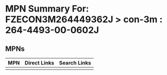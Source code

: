 



# MPN Summary For: FZECON3M264449362J > con-3m : 264-4493-00-0602J

## MPNs
  

|MPN|Direct Links|Search Links|
| :--- | :--- | :--- |
||||
